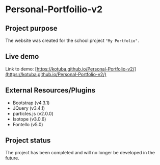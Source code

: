 # Personal-Portfoilio-v2

## Project purpose
The website was created for the school project `"My Portfolio".`

## Live demo
Link to demo: [https://kotuba.github.io/Personal-Portfolio-v2/](https://kotuba.github.io/Personal-Portfolio-v2/)

## External Resources/Plugins
- Bootstrap (v4.3.1)
- JQuery (v3.4.1)
- particles.js (v2.0.0)
- Isotope (v3.0.6)
- Fontello (v5.0)

## Project status
The project has been completed and will no longer be developed in the future.
